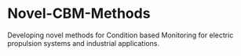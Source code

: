 # Novel-CBM-Methods
Developing novel methods for Condition based Monitoring for electric propulsion systems and industrial applications. 
